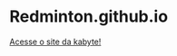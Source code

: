 # Redminton.github.io



<a href src="(https://redminton.github.io/)">Acesse o site da kabyte!</a>

